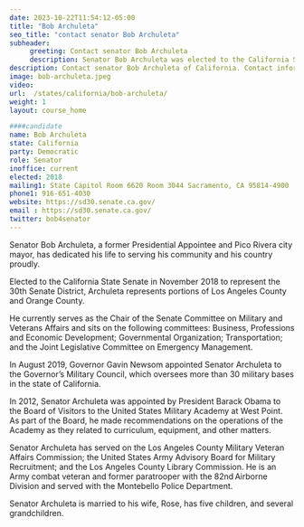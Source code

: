 ```yaml
---
date: 2023-10-22T11:54:12-05:00
title: "Bob Archuleta"
seo_title: "contact senator Bob Archuleta"
subheader:
     greeting: Contact senator Bob Archuleta
     description: Senator Bob Archuleta was elected to the California State Senate in November 2018, securing representation for the 30th Senate District. Within this role, he serves constituents in both Los Angeles County and Orange County.
description: Contact senator Bob Archuleta of California. Contact information for Bob Archuleta includes email address, phone number, and mailing address.
image: bob-archuleta.jpeg
video:
url:  /states/california/bob-archuleta/
weight: 1
layout: course_home

####candidate
name: Bob Archuleta
state: California
party: Democratic
role: Senator
inoffice: current
elected: 2018
mailing1: State Capitol Room 6620 Room 3044 Sacramento, CA 95814-4900
phone1: 916-651-4030
website: https://sd30.senate.ca.gov/
email : https://sd30.senate.ca.gov/
twitter: bob4senator
---
```


Senator Bob Archuleta, a former Presidential Appointee and Pico Rivera city mayor, has dedicated his life to serving his community and his country proudly.

Elected to the California State Senate in November 2018 to represent the 30th Senate District, Archuleta represents portions of Los Angeles County and Orange County.

He currently serves as the Chair of the Senate Committee on Military and Veterans Affairs and sits on the following committees: Business, Professions and Economic Development; Governmental Organization; Transportation; and the Joint Legislative Committee on Emergency Management.

In August 2019, Governor Gavin Newsom appointed Senator Archuleta to the Governor’s Military Council, which oversees more than 30 military bases in the state of California.

In 2012, Senator Archuleta was appointed by President Barack Obama to the Board of Visitors to the United States Military Academy at West Point. As part of the Board, he made recommendations on the operations of the Academy as they related to curriculum, equipment, and other matters.

Senator Archuleta has served on the Los Angeles County Military Veteran Affairs Commission; the United States Army Advisory Board for Military Recruitment; and the Los Angeles County Library Commission. He is an Army combat veteran and former paratrooper with the 82nd Airborne Division and served with the Montebello Police Department.  

Senator Archuleta is married to his wife, Rose, has five children, and several grandchildren.
